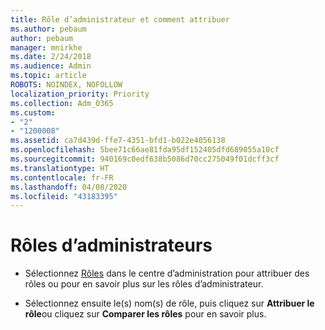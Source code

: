 ```yaml
---
title: Rôle d’administrateur et comment attribuer
ms.author: pebaum
author: pebaum
manager: mnirkhe
ms.date: 2/24/2018
ms.audience: Admin
ms.topic: article
ROBOTS: NOINDEX, NOFOLLOW
localization_priority: Priority
ms.collection: Adm_O365
ms.custom:
- "2"
- "1200008"
ms.assetid: ca7d439d-ffe7-4351-bfd1-b022e4056138
ms.openlocfilehash: 5bee71c66ae81fda95df152405dfd689055a10cf
ms.sourcegitcommit: 940169c0edf638b5086d70cc275049f01dcff3cf
ms.translationtype: HT
ms.contentlocale: fr-FR
ms.lasthandoff: 04/08/2020
ms.locfileid: "43183395"
---
```

# <a name="admin-roles"></a>Rôles d’administrateurs

- Sélectionnez [Rôles](https://admin.microsoft.com/Adminportal/Home#/roles) dans le centre d’administration pour attribuer des rôles ou pour en savoir plus sur les rôles d’administrateur.

- Sélectionnez ensuite le(s) nom(s) de rôle, puis cliquez sur **Attribuer le rôle**ou cliquez sur **Comparer les rôles** pour en savoir plus.
